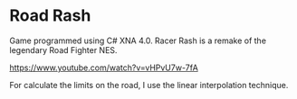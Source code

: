 Road Rash
=========

Game programmed using C# XNA 4.0. Racer Rash is a remake of the legendary Road Fighter NES.

https://www.youtube.com/watch?v=vHPvU7w-7fA

For calculate the limits on the road, I use the linear interpolation technique.
